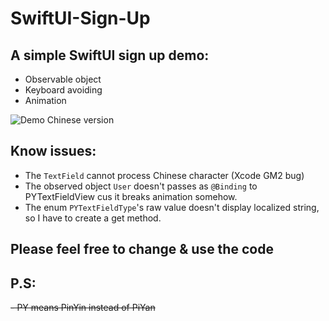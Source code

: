 # SwiftUI-Sign-Up

## A simple SwiftUI sign up demo:

- Observable object
- Keyboard avoiding
- Animation

![Demo Chinese version](demo/demo.gif)

## Know issues:

- The `TextField` cannot process Chinese character (Xcode GM2 bug)
- The observed object `User` doesn't passes as `@Binding` to PYTextFieldView cus it breaks animation somehow.
- The enum `PYTextFieldType`'s raw value doesn't display localized string, so I have to create a get method.

## Please feel free to change & use the code

## P.S:

~~- PY means PinYin instead of PiYan~~ 
